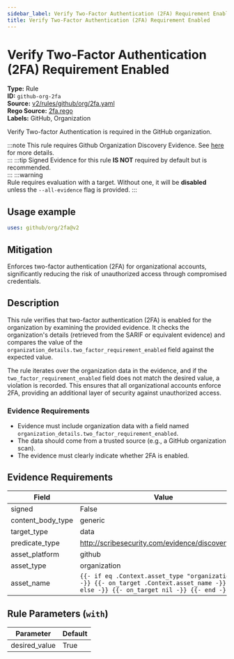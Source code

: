 ```yaml
---
sidebar_label: Verify Two-Factor Authentication (2FA) Requirement Enabled
title: Verify Two-Factor Authentication (2FA) Requirement Enabled
---  
```

# Verify Two-Factor Authentication (2FA) Requirement Enabled  
**Type:** Rule  
**ID:** `github-org-2fa`  
**Source:** [v2/rules/github/org/2fa.yaml](https://github.com/scribe-public/sample-policies/blob/main/v2/rules/github/org/2fa.yaml)  
**Rego Source:** [2fa.rego](https://github.com/scribe-public/sample-policies/blob/main/v2/rules/github/org/2fa.rego)  
**Labels:** GitHub, Organization  

Verify Two-factor Authentication is required in the GitHub organization.

:::note 
This rule requires Github Organization Discovery Evidence. See [here](/docs/platforms/discover#github-discovery) for more details.  
::: 
:::tip 
Signed Evidence for this rule **IS NOT** required by default but is recommended.  
::: 
:::warning  
Rule requires evaluation with a target. Without one, it will be **disabled** unless the `--all-evidence` flag is provided.
::: 

## Usage example

```yaml
uses: github/org/2fa@v2
```

## Mitigation  
Enforces two-factor authentication (2FA) for organizational accounts, significantly reducing the risk of unauthorized access  through compromised credentials.


## Description  
This rule verifies that two-factor authentication (2FA) is enabled for the organization by examining the provided evidence.
It checks the organization's details (retrieved from the SARIF or equivalent evidence) and compares the value of the 
`organization_details.two_factor_requirement_enabled` field against the expected value.

The rule iterates over the organization data in the evidence, and if the `two_factor_requirement_enabled` field does not match 
the desired value, a violation is recorded. This ensures that all organizational accounts enforce 2FA, providing an additional 
layer of security against unauthorized access.

### **Evidence Requirements**
- Evidence must include organization data with a field named `organization_details.two_factor_requirement_enabled`.
- The data should come from a trusted source (e.g., a GitHub organization scan).
- The evidence must clearly indicate whether 2FA is enabled.

## Evidence Requirements  
| Field | Value |
|-------|-------|
| signed | False |
| content_body_type | generic |
| target_type | data |
| predicate_type | http://scribesecurity.com/evidence/discovery/v0.1 |
| asset_platform | github |
| asset_type | organization |
| asset_name | `{{- if eq .Context.asset_type "organization" -}} {{- on_target .Context.asset_name -}} {{- else -}} {{- on_target nil -}} {{- end -}}` |

## Rule Parameters (`with`)  
| Parameter | Default |
|-----------|---------|
| desired_value | True |

